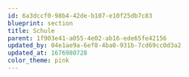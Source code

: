 ```yaml
---
id: 6a3dccf0-98b4-42de-b107-e10f25db7c83
blueprint: section
title: Schule
parent: 1f903e41-a055-4e02-ab16-ede65fe42156
updated_by: 04e1ae9a-6ef8-4ba0-931b-7cd69cc0d3a2
updated_at: 1676980728
color_theme: pink
---
```

